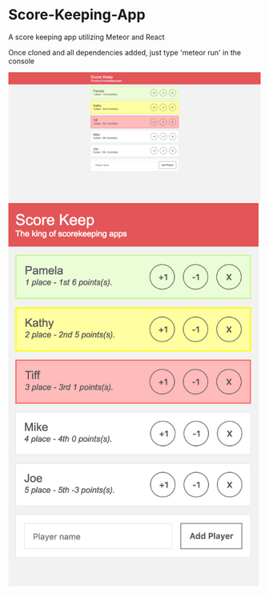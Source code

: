 # Score-Keeping-App
A score keeping app utilizing Meteor and React

Once cloned and all dependencies added, just type 'meteor run' in the console

<img src="screenshots/Web.png" width="1000">

<img src="screenshots/Mobile.png" width="500">

